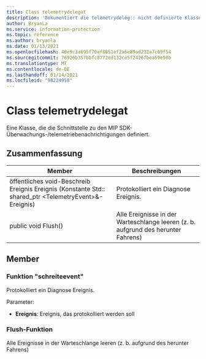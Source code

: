 ```yaml
---
title: Class telemetrydelegat
description: 'Dokumentiert die telemetrydeleg:: nicht definierte Klasse des Microsoft Information Protection (MIP) SDK.'
author: BryanLa
ms.service: information-protection
ms.topic: reference
ms.author: bryanla
ms.date: 01/13/2021
ms.openlocfilehash: 40e9c3a695f70af8051ef2a6e89ad232a7c09f54
ms.sourcegitcommit: 76926b357bbfc8772ed132ce5f2426fbea59e98b
ms.translationtype: MT
ms.contentlocale: de-DE
ms.lasthandoff: 01/14/2021
ms.locfileid: "98224958"
---
```

# <a name="class-telemetrydelegate"></a>Class telemetrydelegat 
Eine Klasse, die die Schnittstelle zu den MIP SDK-Überwachungs-/telemetriebenachrichtigungen definiert.
  
## <a name="summary"></a>Zusammenfassung
 Member                        | Beschreibungen                                
--------------------------------|---------------------------------------------
öffentliches void-Beschreib Ereignis Ereignis (Konstante Std:: shared_ptr \<TelemetryEvent\>&-Ereignis)  |  Protokolliert ein Diagnose Ereignis.
public void Flush()  |  Alle Ereignisse in der Warteschlange leeren (z. b. aufgrund des herunter Fahrens)
  
## <a name="members"></a>Member
  
### <a name="writeevent-function"></a>Funktion "schreiteevent"
Protokolliert ein Diagnose Ereignis.

Parameter:  
* **Ereignis**: Ereignis, das protokolliert werden soll


  
### <a name="flush-function"></a>Flush-Funktion
Alle Ereignisse in der Warteschlange leeren (z. b. aufgrund des herunter Fahrens)